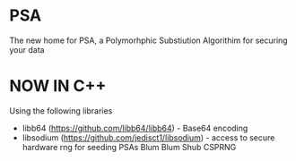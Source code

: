 # PSA
The new home for PSA, a Polymorhphic Substiution Algorithim for securing your data

# NOW IN C++

Using the following libraries
- libb64 (https://github.com/libb64/libb64) - Base64 encoding
- libsodium (https://github.com/jedisct1/libsodium) - access to secure hardware rng for seeding PSAs Blum Blum Shub CSPRNG 

